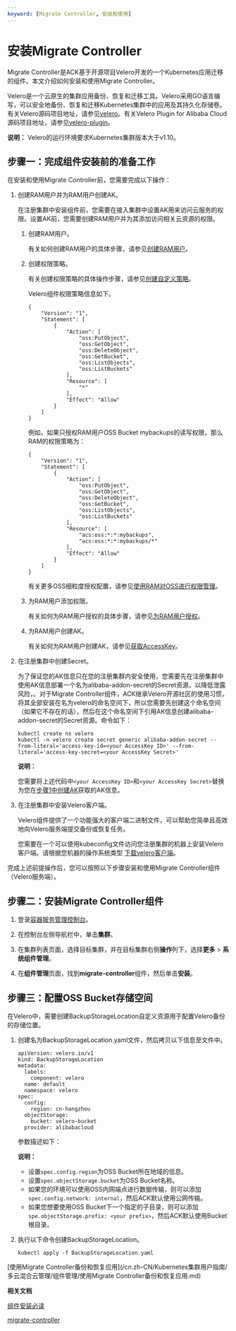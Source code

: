 ```yaml
---
keyword: [Migrate Controller, 安装和使用]
---
```


# 安装Migrate Controller

Migrate Controller是ACK基于开源项目Velero开发的一个Kubernetes应用迁移的组件。本文介绍如何安装和使用Migrate Controller。

Velero是一个云原生的集群应用备份、恢复和迁移工具。Velero采用GO语言编写，可以安全地备份、恢复和迁移Kubernetes集群中的应用及其持久化存储卷。有关Velero源码项目地址，请参见[velero](https://github.com/vmware-tanzu/velero)。有关Velero Plugin for Alibaba Cloud源码项目地址，请参见[velero-plugin](https://github.com/AliyunContainerService/velero-plugin)。

**说明：** Velero的运行环境要求Kubernetes集群版本大于v1.10。

## 步骤一：完成组件安装前的准备工作

在安装和使用Migrate Controller前，您需要完成以下操作：

1.  创建RAM用户并为RAM用户创建AK。

    在注册集群中安装组件前，您需要在接入集群中设置AK用来访问云服务的权限。设置AK前，您需要创建RAM用户并为其添加访问相关云资源的权限。

    1.  创建RAM用户。

        有关如何创建RAM用户的具体步骤，请参见[创建RAM用户](/cn.zh-CN/用户管理/创建RAM用户.md)。

    2.  创建权限策略。

        有关创建权限策略的具体操作步骤，请参见[创建自定义策略](/cn.zh-CN/权限策略管理/自定义策略/创建自定义策略.md)。

        Velero组件权限策略信息如下。

        ```
        {
            "Version": "1",
            "Statement": [
                {
                    "Action": [
                        "oss:PutObject",
                        "oss:GetObject",
                        "oss:DeleteObject",
                        "oss:GetBucket",
                        "oss:ListObjects",
                        "oss:ListBuckets"
                    ],
                    "Resource": [
                        "*"
                    ],
                    "Effect": "Allow"
                }
            ]
        }
        ```

        例如，如果只授权RAM用户OSS Bucket mybackups的读写权限，那么RAM的权限策略为：

        ```
        {
            "Version": "1",
            "Statement": [
                {
                    "Action": [
                        "oss:PutObject",
                        "oss:GetObject",
                        "oss:DeleteObject",
                        "oss:GetBucket",
                        "oss:ListObjects",
                        "oss:ListBuckets"
                    ],
                    "Resource": [
                        "acs:oss:*:*:mybackups",
                        "acs:oss:*:*:mybackups/*"
                    ],
                    "Effect": "Allow"
                }
            ]
        }
        ```

        有关更多OSS细粒度授权配置，请参见[使用RAM对OSS进行权限管理](/cn.zh-CN/教程/使用RAM对OSS进行权限管理.md)。

    3.  为RAM用户添加权限。

        有关如何为RAM用户授权的具体步骤，请参见[为RAM用户授权](/cn.zh-CN/用户管理/为RAM用户授权.md)。

    4.  为RAM用户创建AK。

        有关如何为RAM用户创建AK，请参见[获取AccessKey]()。

2.  在注册集群中创建Secret。

    为了保证您的AK信息只在您的注册集群内安全使用，您需要先在注册集群中使用AK信息部署一个名为alibaba-addon-secret的Secret资源，以降低泄露风险，。对于Migrate Controller组件，ACK继承Velero开源社区的使用习惯，将其全部安装在名为velero的命名空间下，所以您需要先创建这个命名空间（如果它不存在的话），然后在这个命名空间下引用AK信息创建alibaba-addon-secret的Secret资源。命令如下：

    ```
    kubectl create ns velero
    kubectl -n velero create secret generic alibaba-addon-secret --from-literal='access-key-id=<your AccessKey ID>' --from-literal='access-key-secret=<your AccessKey Secret>'
    ```

    **说明：**

    您需要将上述代码中`<your AccessKey ID>`和`<your AccessKey Secret>`替换为您在[步骤1中创建AK](#substep_onn_mg9_lx0)获取的AK信息。

3.  在注册集群中安装Velero客户端。

    Velero组件提供了一个功能强大的客户端二进制文件，可以帮助您简单且高效地向Velero服务端提交备份或恢复任务。

    您需要在一个可以使用kubeconfig文件访问您注册集群的机器上安装Velero客户端。请根据您机器的操作系统类型 [下载velero客户端](https://github.com/vmware-tanzu/velero/releases)。


完成上述前提操作后，您可以按照以下步骤安装和使用Migrate Controller组件（Velero服务端）。

## 步骤二：安装Migrate Controller组件

1.  登录[容器服务管理控制台](https://cs.console.aliyun.com)。

2.  在控制台左侧导航栏中，单击**集群**。

3.  在集群列表页面，选择目标集群，并在目标集群右侧**操作**列下，选择**更多** \> **系统组件管理**。

4.  在**组件管理**页面，找到**migrate-controller**组件，然后单击**安装**。


## 步骤三：配置OSS Bucket存储空间

在Velero中，需要创建BackupStorageLocation自定义资源用于配置Velero备份的存储位置。

1.  创建名为BackupStorageLocation.yaml文件，然后拷贝以下信息至文件中。

    ```
    apiVersion: velero.io/v1
    kind: BackupStorageLocation
    metadata:
      labels:
        component: velero
      name: default
      namespace: velero
    spec:
      config:
        region: cn-hangzhou
      objectStorage:
        bucket: velero-bucket
      provider: alibabacloud
    ```

    参数描述如下：

    **说明：**

    -   设置`spec.config.region`为OSS Bucket所在地域的信息。
    -   设置`spec.objectStorage.bucket`为OSS Bucket名称。
    -   如果您的环境可以使用OSS内网端点进行数据传输，则可以添加`spec.config.network: internal`，然后ACK默认使用公网传输。
    -   如果您想要使用OSS Bucket下一个指定的子目录，则可以添加`spe.objectStorage.prefix: <your prefix>`，然后ACK默认使用Bucket根目录。
2.  执行以下命令创建BackupStorageLocation。

    ```
    kubectl apply -f BackupStorageLocation.yaml
    ```


[使用Migrate Controller备份和恢复应用](/cn.zh-CN/Kubernetes集群用户指南/多云混合云管理/组件管理/使用Migrate Controller备份和恢复应用.md)

**相关文档**  


[组件安装必读](/cn.zh-CN/Kubernetes集群用户指南/多云混合云管理/组件管理/组件安装必读.md)

[migrate-controller](/cn.zh-CN/新功能发布记录/组件介绍与变更记录/migrate-controller.md)

